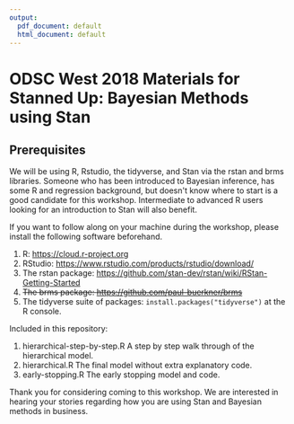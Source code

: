 ```yaml
---
output:
  pdf_document: default
  html_document: default
---
```

# ODSC West 2018 Materials for Stanned Up: Bayesian Methods using Stan

## Prerequisites

We will be using R, Rstudio, the tidyverse, and Stan via the rstan and brms libraries. Someone who has been introduced to Bayesian inference, has some R and regression background, but doesn't know where to start is a good candidate for this workshop. Intermediate to advanced R users looking for an introduction to Stan will also benefit.

If you want to follow along on your machine during the workshop, please install the following software beforehand.

1. R: https://cloud.r-project.org
2. RStudio: https://www.rstudio.com/products/rstudio/download/
3. The rstan package: https://github.com/stan-dev/rstan/wiki/RStan-Getting-Started
4. ~~The brms package: https://github.com/paul-buerkner/brms~~
5. The tidyverse suite of packages: `install.packages("tidyverse")` at the R console.

Included in this repository:

1. hierarchical-step-by-step.R A step by step walk through of the hierarchical model.
2. hierarchical.R The final model without extra explanatory code.
3. early-stopping.R The early stopping model and code.

Thank you for considering coming to this workshop. We are interested in hearing your stories regarding how you are using Stan and Bayesian methods in business.